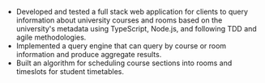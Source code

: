 - Developed and tested a full stack web application for clients to query information about university courses and rooms based on the university's metadata using TypeScript, Node.js, and following TDD and agile methodologies.
- Implemented a query engine that can query by course or room information and produce aggregate results.
- Built an algorithm for scheduling course sections into rooms and timeslots for student timetables.
